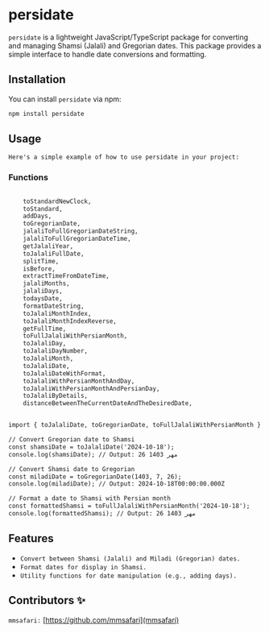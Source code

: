 # persidate

`persidate` is a lightweight JavaScript/TypeScript package for converting and managing Shamsi (Jalali) and Gregorian dates. This package provides a simple interface to handle date conversions and formatting.

## Installation

You can install `persidate` via npm:

```bash
npm install persidate
``` 

## Usage
`Here's a simple example of how to use persidate in your project:`

### Functions

```html

	toStandardNewClock,
	toStandard,
	addDays,
	toGregorianDate,
	jalaliToFullGregorianDateString,
	jalaliToFullGregorianDateTime,
	getJalaliYear,
	toJalaliFullDate,
	splitTime,
	isBefore,
	extractTimeFromDateTime,
	jalaliMonths,
	jalaliDays,
	todaysDate,
	formatDateString,
	toJalaliMonthIndex,
	toJalaliMonthIndexReverse,
	getFullTime,
	toFullJalaliWithPersianMonth,
	toJalaliDay,
	toJalaliDayNumber,
	toJalaliMonth,
	toJalaliDate,
	toJalaliDateWithFormat,
	toJalaliWithPersianMonthAndDay,
	toJalaliWithPersianMonthAndPersianDay,
	toJalaliByDetails,
	distanceBetweenTheCurrentDateAndTheDesiredDate,

```

```html

import { toJalaliDate, toGregorianDate, toFullJalaliWithPersianMonth } from 'persidate';

// Convert Gregorian date to Shamsi
const shamsiDate = toJalaliDate('2024-10-18');
console.log(shamsiDate); // Output: 26 مهر 1403

// Convert Shamsi date to Gregorian
const miladiDate = toGregorianDate(1403, 7, 26);
console.log(miladiDate); // Output: 2024-10-18T00:00:00.000Z

// Format a date to Shamsi with Persian month
const formattedShamsi = toFullJalaliWithPersianMonth('2024-10-18');
console.log(formattedShamsi); // Output: 26 مهر 1403
```

## Features

- `Convert between Shamsi (Jalali) and Miladi (Gregorian) dates.`
- `Format dates for display in Shamsi.`
- `Utility functions for date manipulation (e.g., adding days).`

## Contributors ✨

`mmsafari:` [https://github.com/mmsafari](mmsafari)